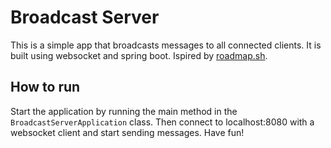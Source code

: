# Broadcast Server

This is a simple app that broadcasts messages to all connected clients. It is built using websocket and spring boot.
Ispired by [roadmap.sh](https://roadmap.sh/projects/broadcast-server).

## How to run
Start the application by running the main method in the `BroadcastServerApplication` class.
Then connect to localhost:8080 with a websocket client and start sending messages.
Have fun!